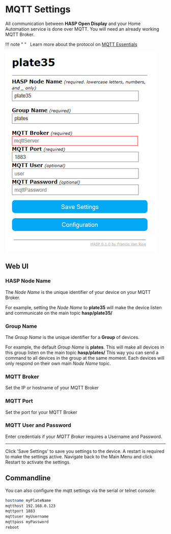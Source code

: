 # MQTT Settings

All communication between **HASP Open Display** and your Home Automation service is done over MQTT. You will need an already working MQTT Broker.

!!! note " "
    <i class="fa fa-info-circle"></i>&nbsp; Learn more about the protocol on [MQTT Essentials](http://www.hivemq.com/mqtt-essentials/)

![MQTT Settings](../assets/images/settings/mqtt_settings.png "MQTT Settings")


## Web UI

### HASP Node Name
The *Node Name* is the unique identifier of your device on your MQTT Broker.

For example, setting the *Node Name* to **plate35** will make the device listen and communicate on the main topic **hasp/plate35/**

### Group Name
The *Group Name* is the unique identifier for a **Group** of devices.

For example, the default *Group Name* is **plates**. This will make all devices in this group listen on the main topic **hasp/plates/**
This way you can send a command to all devices in the group at the same moment. Each devices will only respond on their own main *Node Name* topic.

### MQTT Broker
Set the IP or hostname of your MQTT Broker

### MQTT Port
Set the port for your MQTT Broker

### MQTT User and Password
Enter credentials if your *MQTT Broker* requires a Username and Password.

---

Click 'Save Settings' to save you settings to the device. A restart is required to make the settings active. Navigate back to the Main Menu and click Restart to activate the settings.


## Commandline

You can also configure the mqtt settings via the serial or telnet console:

```bash
hostname myPlateName
mqtthost 192.168.0.123
mqttport 1883
mqttuser myUsername
mqttpass myPassword
reboot
```